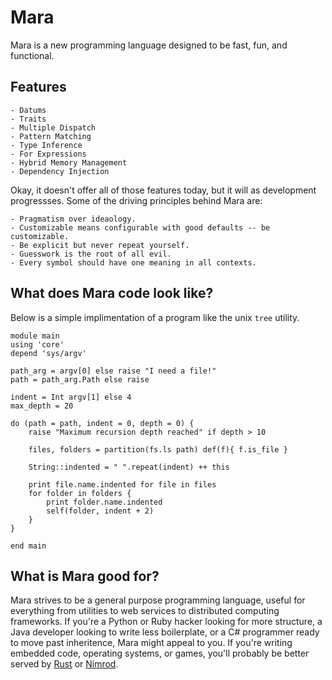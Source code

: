 # Mara

Mara is a new programming language designed to be fast, fun, and functional.

## Features

    - Datums
    - Traits
    - Multiple Dispatch
    - Pattern Matching
    - Type Inference
    - For Expressions
    - Hybrid Memory Management
    - Dependency Injection

Okay, it doesn't offer all of those features today, but it will as development progressses.  Some of the driving principles behind Mara are:

    - Pragmatism over ideaology.
    - Customizable means configurable with good defaults -- be customizable.
    - Be explicit but never repeat yourself.
    - Guesswork is the root of all evil.
    - Every symbol should have one meaning in all contexts.

## What does Mara code look like?

Below is a simple implimentation of a program like the unix `tree` utility.

    module main
    using 'core'
    depend 'sys/argv'

    path_arg = argv[0] else raise "I need a file!"
    path = path_arg.Path else raise

    indent = Int argv[1] else 4
    max_depth = 20

    do (path = path, indent = 0, depth = 0) {
        raise "Maximum recursion depth reached" if depth > 10

        files, folders = partition(fs.ls path) def(f){ f.is_file }

        String::indented = " ".repeat(indent) ++ this

        print file.name.indented for file in files
        for folder in folders {
            print folder.name.indented
            self(folder, indent + 2)
        }
    }

    end main

## What is Mara good for?

Mara strives to be a general purpose programming language, useful for everything from utilities to web services to distributed computing frameworks.  If you're a Python or Ruby hacker looking for more structure, a Java developer looking to write less boilerplate, or a C# programmer ready to move past inheritence, Mara might appeal to you.  If you're writing embedded code, operating systems, or games, you'll probably be better served by [Rust]() or [Nimrod]().

